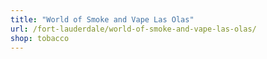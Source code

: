 ```yaml
---
title: "World of Smoke and Vape Las Olas"
url: /fort-lauderdale/world-of-smoke-and-vape-las-olas/
shop: tobacco
---
```


